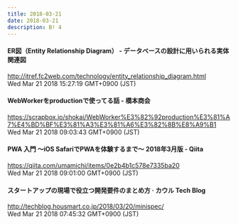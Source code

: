 ```yaml
---
title: 2018-03-21
date: 2018-03-21
description: B! 4
---
```


#### ER図（Entity Relationship Diagram） - データベースの設計に用いられる実体関連図
http://itref.fc2web.com/technology/entity_relationship_diagram.html<br>
Wed Mar 21 2018 15:27:19 GMT+0900 (JST)<br>


#### WebWorkerをproductionで使ってる話 - 橋本商会
https://scrapbox.io/shokai/WebWorker%E3%82%92production%E3%81%A7%E4%BD%BF%E3%81%A3%E3%81%A6%E3%82%8B%E8%A9%B1<br>
Wed Mar 21 2018 09:03:43 GMT+0900 (JST)<br>


#### PWA 入門 〜iOS SafariでPWAを体験するまで〜 2018年3月版 - Qiita
https://qiita.com/umamichi/items/0e2b4b1c578e7335ba20<br>
Wed Mar 21 2018 09:01:00 GMT+0900 (JST)<br>


#### スタートアップの現場で役立つ開発要件のまとめ方 · カウル Tech Blog
http://techblog.housmart.co.jp/2018/03/20/minispec/<br>
Wed Mar 21 2018 07:45:32 GMT+0900 (JST)<br>


